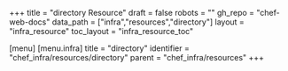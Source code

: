 +++
title = "directory Resource"
draft = false
robots = ""
gh_repo = "chef-web-docs"
data_path = ["infra","resources","directory"]
layout = "infra_resource"
toc_layout = "infra_resource_toc"

[menu]
  [menu.infra]
    title = "directory"
    identifier = "chef_infra/resources/directory"
    parent = "chef_infra/resources"
+++

<!-- The contents of this page are automatically generated from the directory.yaml file in the data/infra/resources directory. -->
<!-- To suggest a change, edit the https://github.com/chef/chef/blob/main/lib/chef/resource/directory.rb file and submit a pull request to the https://github.com/chef/chef repository. -->
<!-- markdownlint-disable-file -->
